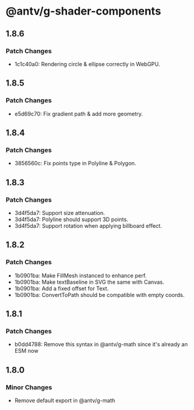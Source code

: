 # @antv/g-shader-components

## 1.8.6

### Patch Changes

-   1c1c40a0: Rendering circle & ellipse correctly in WebGPU.

## 1.8.5

### Patch Changes

-   e5d69c70: Fix gradient path & add more geometry.

## 1.8.4

### Patch Changes

-   3856560c: Fix points type in Polyline & Polygon.

## 1.8.3

### Patch Changes

-   3d4f5da7: Support size attenuation.
-   3d4f5da7: Polyline should support 3D points.
-   3d4f5da7: Support rotation when applying billboard effect.

## 1.8.2

### Patch Changes

-   1b0901ba: Make FillMesh instanced to enhance perf.
-   1b0901ba: Make textBaseline in SVG the same with Canvas.
-   1b0901ba: Add a fixed offset for Text.
-   1b0901ba: ConvertToPath should be compatible with empty coords.

## 1.8.1

### Patch Changes

-   b0dd4788: Remove this syntax in @antv/g-math since it's already an ESM now

## 1.8.0

### Minor Changes

-   Remove default export in @antv/g-math
